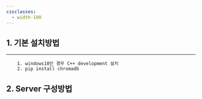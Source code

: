 ```yaml
---
cssclasses:
  - width-100
---
```

## 1. 기본 설치방법
---
```
	1. windows10인 경우 C++ development 설치
	2. pip install chromadb
```


## 2. Server 구성방법
